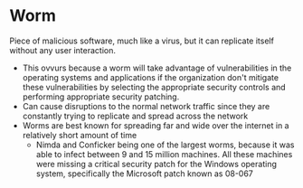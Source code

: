 # Worm 
Piece of malicious software, much like a virus, but it can replicate itself without any user interaction.
- This ovvurs because a worm will take advantage of vulnerabilities in the operating systems and applications if the organization don't mitigate these vulnerabilities by selecting the appropriate security controls and performing appropriate security patching.
- Can cause disruptions to the normal network traffic since they are constantly trying to replicate and spread across the network
- Worms are best known for spreading far and wide over the internet in a relatively short amount of time
  -  Nimda and Conficker being one of the largest worms, because it was able to infect between 9 and 15 million machines. All these machines were missing a critical security patch for the Windows operating system, specifically the Microsoft patch known as 08-067
 
